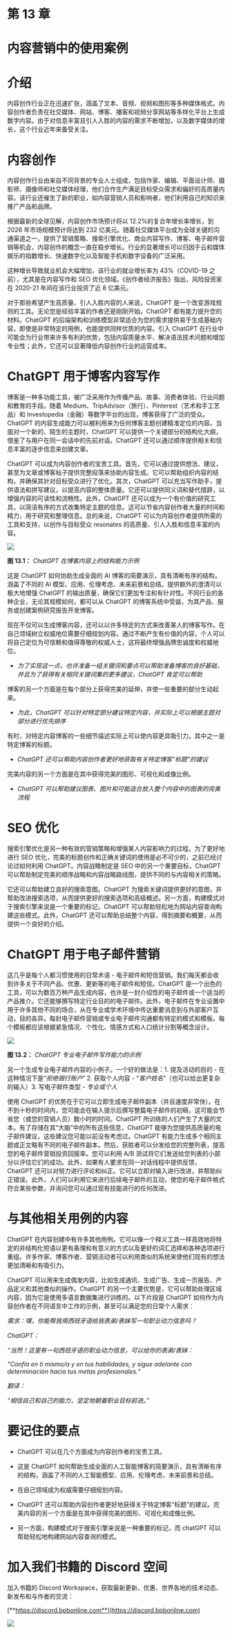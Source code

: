 # 第 13 章

# 内容营销中的使用案例

# 介绍

内容创作行业正在迅速扩张，涵盖了文本、音频、视频和图形等多种媒体格式。内容创作者负责在社交媒体、网站、博客、播客和视频分享网站等多样化平台上生成数字内容。由于对信息丰富且引人入胜的内容的需求不断增加，以及数字媒体的增长，这个行业近年来备受关注。

# 内容创作

内容创作行业由来自不同背景的专业人士组成，包括作家、编辑、平面设计师、摄影师、摄像师和社交媒体经理，他们合作生产满足目标受众需求和偏好的高质量内容。该行业还催生了新的职业，如内容营销人员和影响者，他们利用自己的知识来推广产品和品牌。

根据最新的全球见解，内容创作市场预计将以 12.2%的复合年增长率增长，到 2026 年市场规模预计将达到 232 亿美元。随着社交媒体平台成为全球关键的沟通渠道之一，提供了营销策略、搜索引擎优化、商业内容写作、博客、电子邮件营销等机会，内容创作的概念一直在稳步增长。行业的显著增长可以归因于云和媒体娱乐的指数增长、快速数字化以及智能手机和数字设备的广泛采用。

这种增长导致就业机会大幅增加，该行业的就业增长率为 43%（COVID-19 之前），尤其是在内容写作和 SEO 优化领域。《创作者经济报告》指出，风险投资家在 2020-21 年间在该行业投资了近 8 亿美元。

对于那些希望产生高质量、引人入胜内容的人来说，ChatGPT 是一个改变游戏规则的工具。无论您是经验丰富的作者还是刚刚开始，ChatGPT 都有能力提升您的材料。ChatGPT 的后端架构和训练模型非常适合为您的需求提供易于生成基础内容，即使是非常特定的用例，也能提供同样优质的内容。引入 ChatGPT 在行业中可能会为行业带来许多有利的优势，包括内容质量水平、解决语法技术问题和增加专业性；此外，它还可以显著降低内容创作行业的运营成本。

# ChatGPT 用于博客内容写作

博客是一种多功能工具，被广泛采用作为传播产品、故事、消费者体验、行业问题和教育的手段。随着 Medium、TripAdvisor（旅行）、Pinterest（艺术和手工艺品）和 Investopedia（金融）等数字平台的出现，博客获得了广泛的受众。ChatGPT 的内容生成能力可以被利用来为任何博客主题创建精准定位的内容。当面对一个新的、陌生的主题时，ChatGPT 可以提供一个关键部分的结构化大纲，借鉴了与用户在同一会话中的先前对话。ChatGPT 还可以通过顺序提供相关和信息丰富的逐步信息来创建文章。

ChatGPT 可以成为内容创作者的宝贵工具。首先，它可以通过提供想法、建议，甚至为文章或博客帖子提供完整段落来协助内容生成。它可以帮助组织内容的结构，并确保其针对目标受众进行了优化。其次，ChatGPT 可以充当写作助手，提供语法和拼写建议，以提高内容的整体质量。它还可以提供同义词和替代措辞，以增强内容的可读性和流畅性。此外，ChatGPT 还可以成为一个有价值的研究工具，以简洁有序的方式收集特定主题的信息。这可以节省内容创作者大量的时间和精力，用于研究和整理信息。总的来说，ChatGPT 可以为内容创作者提供所需的工具和支持，以创作与目标受众 resonates 的高质量、引人入胜和信息丰富的内容。

![](img/Figure-13.1.jpg)

**图 13.1：** *ChatGPT 在博客内容上的结构能力示例*

这是 ChatGPT 如何协助生成全面的 AI 博客的简要演示，具有清晰有序的结构，涵盖了不同的 AI 模型、应用、伦理考虑、未来前景和总结。提供额外的澄清可以极大地增强 ChatGPT 的输出质量，确保它们更加专注和有针对性。不同行业的各种企业，无论其规模如何，都可以从 ChatGPT 的博客系统中受益，为其产品、服务或创建案例研究报告开发博客。

现在不仅可以生成博客内容，还可以以许多特定的方式来改善某人的博客写作。在自己领域树立权威地位需要仔细规划内容。通过不断产生有价值的内容，个人可以将自己定位为可信赖和值得尊敬的权威人士，这将最终增强品牌忠诚度和权威地位。

+   *为了实现这一点，也许准备一组关键词和要点可以帮助准备博客的良好基础，并且为了获得有关相同关键词集的更多建议，ChatGPT 肯定可以帮助*

博客的另一个方面是在每个部分上获得完美的延伸，并使一些重要的部分生动起来。

+   *为此，ChatGPT 可以针对特定部分建议特定内容，并实际上可以根据主题对部分进行优先排序*

有时，对特定内容博客的一些细节描述实际上可以使内容更具吸引力。其中之一是特定博客的标题。

+   *ChatGPT 还可以帮助内容创作者更好地获取有关特定博客“标题”的建议*

完美内容的另一个方面是在其中获得完美的图形、可视化和成像比例。

+   *ChatGPT 可以帮助建议图表、图片和可能适合放入整个内容中的图表的完美流程*

# SEO 优化

搜索引擎优化是另一种有效的营销策略和增强某人内容影响力的过程。为了更好地进行 SEO 优化，完美的标题创作和正确关键词的使用是必不可少的，之前已经讨论过如何利用 ChatGPT。内容战略制定是 SEO 中的另一个重要目标，ChatGPT 可以帮助制定完美的顺序战略和内容战略路线图，提供不同的与内容相关的策略。

它还可以帮助建立良好的搜索意图。ChatGPT 为搜索关键词提供更好的意图，并帮助改进搜索选项，从而提供更好的搜索选项和高级概述。另一方面，构建模式对于搜索引擎来说是一个重要的标记，ChatGPT 可以帮助轻松地为网站内容查询构建这些模式。此外，ChatGPT 还可以帮助总结整个内容，得到摘要和概要，从而提供一个良好的介绍。

# ChatGPT 用于电子邮件营销

这几乎是每个人都习惯使用的日常术语 - 电子邮件和短信营销。我们每天都会收到许多关于不同产品、优惠、更新等的电子邮件和短信。ChatGPT 是一个出色的工具，可以为数百万种产品生成内容，也许是一封介绍性的电子邮件或一个适当的产品推介。它还能够撰写特定行业目的的电子邮件。此外，电子邮件在专业设置中用于许多其他不同的场合，从在专业或学术环境中传达重要消息到与外部客户互动，目的各异。每封电子邮件营销或专业电子邮件沟通都有特定的模式和模板。每个模板都应该根据紧急情况、个性化、情感方式和人口统计分割等概念设计。

![](img/Figure-13.2.jpg)

**图 13.2：** *ChatGPT 专业电子邮件写作能力的示例*

另一个生成专业电子邮件内容的小例子。一个好的做法是：1. 提及活动的目的 - 在这种情况下是“*拒绝银行账户*” 2. 获取个人内容 - “*客户姓名*”（也可以给出更复杂的输入）3. 写电子邮件类型 - *专业或个人*

使用 ChatGPT 的优势在于它可以立即生成电子邮件副本（并且速度非常快）。在不到十秒的时间内，您可能会在输入提示后撰写整篇电子邮件的初稿，这可能会节省您（或您的营销人员）数小时的时间。ChatGPT 所训练的人们产生了大量的文本。有了存储在其“大脑”中的所有这些信息，ChatGPT 能够为您提供高质量的电子邮件建议，这些建议您可能以前没有考虑过。ChatGPT 有能力生成多个相同主题或正文略有不同的电子邮件副本。然后，获胜者可以分发给您的完整列表，提高您的电子邮件营销投资回报率。您可以利用 A/B 测试将它们发送给您列表的小部分以评估它们的成功。此外，如果有人要求在同一对话线程中提供反馈，ChatGPT 还可以对努力进行评论和纠正。它可以立即对输入进行改进，并帮助纠正错误。此外，人们可以利用它来进行后续电子邮件的互动，使您的电子邮件格式符合某些参数，并询问您可以通过现有技能进行的任何改进。

# 与其他相关用例的内容

ChatGPT 在内容创建中有许多其他用例。它可以像一个释义工具一样高效地将特定的非结构化短语以更有条理和有意义的方式以及更好的词汇选择和各种选项进行重组。许多作家、博客作者、营销活动者可以利用类似的系统来使他们现有的想法更加清晰和有吸引力。

ChatGPT 可以用来生成偶发内容，比如生成通讯、生成广告、生成一页报告、产品定义和其他类似的操作。ChatGPT 的另一个主要优势是，它可以帮助处理区域内容，因为它是使用多语言数据集进行训练的。以下片段是 ChatGPT 如何作为内容创作者在不同语言中工作的示例，甚至可以满足您的日常个人需求：

*需求：嘿，你能帮我用西班牙语给我表弟/表妹写一句职业动力信息吗？*

*ChatGPT：*

*“当然！这里有一句西班牙语的职业动力信息，可以给你的表弟/表妹：*

*“Confía en ti mismo/a y en tus habilidades, y sigue adelante con determinación hacia tus metas profesionales.”*

*翻译：*

*“相信自己和自己的能力，坚定地朝着职业目标前进。”*

# 要记住的要点

+   ChatGPT 可以在几个方面成为内容创作者的宝贵工具。

+   这是 ChatGPT 如何帮助生成全面的人工智能博客的简要演示，具有清晰有序的结构，涵盖了不同的人工智能模型、应用、伦理考虑、未来前景和总结。

+   在自己领域成为权威需要仔细规划内容。

+   ChatGPT 还可以帮助内容创作者更好地获得关于特定博客“标题”的建议。完美内容的另一个方面是在其中获得完美的图形、可视化和成像比例。

+   另一方面，构建模式对于搜索引擎来说是一种重要的标记，而 chatGPT 可以帮助轻松地构建网站内容查询的模式。

# 加入我们书籍的 Discord 空间

加入书籍的 Discord Workspace，获取最新更新、优惠、世界各地的技术动态、新发布和与作者的交流：

[**https://discord.bpbonline.com**](https://discord.bpbonline.com)

![](img/dis.jpg)
